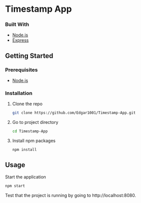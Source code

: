 # Timestamp App


### Built With

* [Node.js](https://nodejs.org/)
* [Express](https://expressjs.com)

## Getting Started

### Prerequisites

* [Node.js](https://nodejs.org/)

### Installation

1. Clone the repo
   ```bash
   git clone https://github.com/Edgar1001/Timestamp-App.git
   ```
2. Go to project directory
   ```bash
   cd Timestamp-App
   ```
3. Install npm packages
   ```bash
   npm install
   ```
   
## Usage

Start the application
   ```bash
   npm start
   ```

Test that the project is running by going to http://localhost:8080.
